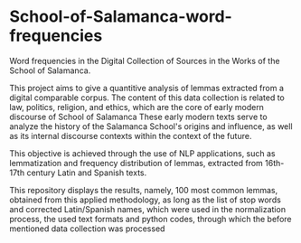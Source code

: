# School-of-Salamanca-word-frequencies
Word frequencies in the Digital Collection of Sources in the Works of the School of Salamanca.

This project aims to give a quantitive analysis of lemmas extracted from a digital comparable corpus. 
The content of this data collection is related to law, politics, religion, and ethics, which are the core of early modern discourse of School of Salamanca 
These early modern texts  serve to analyze the history of the Salamanca School's origins and influence, as well as its internal discourse contexts within the context of the future.

This objective is achieved through the use of NLP applications, such as lemmatization and frequency distribution of lemmas, extracted from 16th-17th century Latin and Spanish texts. 

This repository displays the results, namely, 100 most common lemmas, obtained from this applied methodology, as long as the list of stop words and corrected Latin/Spanish names, which were used in the normalization process, the used text formats and python codes, through which the before mentioned  data collection was processed
 
